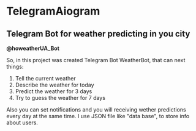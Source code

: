 # TelegramAiogram
## Telegram Bot for weather predicting in you city
**@howeatherUA_Bot**

So, in this project was created Telegram Bot WeatherBot, that can next things:
1. Tell the current weather
2. Describe the weather for today
3. Predict the weather for 3 days
4. Try to guess the weather for 7 days

Also you can set notifications and you will receiving wether predictions every day at the same time.
I use JSON file like "data base", to store info about users.
